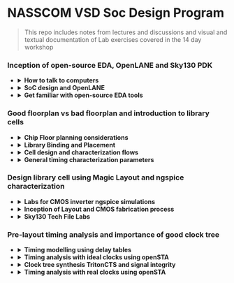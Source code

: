 # NASSCOM VSD Soc Design Program
> This repo includes notes from lectures and discussions and visual and textual documentation of Lab exercises covered in the 14 day workshop


### Inception of open-source EDA, OpenLANE and Sky130 PDK


- <details>
  <summary><strong>How to talk to computers</strong></summary>
  
   - <details>
      <summary><strong> Introduction to QFN-48 Package, chip, pads, core, die and IPs</strong></summary>
      
      **Notes:**
      
     All embedded boards contain processor chips. The black chip is actually a package, with the actual chip located inside this package. The package shown is a QFN (Quad Flat No-leads) 48 package. The actual chip pins are connected to the package pins using wire bonds.

     
      
      <p float="left">
        <img src="https://github.com/user-attachments/assets/d0c9bc5c-57cc-4e6c-afd5-6a61ba2dacdb" alt="Alt text" width="300" /> 
        <img src="https://github.com/user-attachments/assets/474b32b6-d601-4ae0-bc1c-09de1641b96b" alt="Alt text" width="300" /> 
      </p>      
       Upon   opening the real chip, we can see the pads that connect the pins to the outside. Any signal entering or exiting the chip does so through these pads. Then we have the core, which contains all the digital logic. The die comprises both the core and the pads together.
       Chip Internals : Inside the core, we have MACROS(SoC, GPIO Banks, SPIs) and Foundry IPs(like PLL, SDCs, DAC, SRAM)
      
      <p float="left">
        
        <img src="https://github.com/user-attachments/assets/f9cf1c1d-7253-4e8e-9678-46ff642253c3" alt="Alt text" width="300" />
        <img src="https://github.com/user-attachments/assets/c64c4eb0-0e0c-48a0-9947-4e44fa55f189" alt="Alt text" width="300" />
      </p> 
      
   - <details>
      <summary><strong> Introduction to RISC-V</strong></summary>
     
      **Notes: -**
      RISC- V ISA can be described most abstractly as the language or computer or the way in which we talk to the computer.
      If we have a C program, and it needs to be run on a particular chip layout, the entire flow of processing can be represented as below:
     
      C Program ----> Assembly Language(RISC V) ---> Machine Language(Binary form) ----> The bits get executed on the chip layout
 
      Another interface that needs to be represented between RISC V and the layout is the Hardware Description Language. The particular RISC V specifications need to be described or implented using some RTL(example implementation of picorv32 cpu core shown in image). Then follows the RTL to layout or RTL to GDSII flow. 
      ![image](https://github.com/user-attachments/assets/2886adc8-805c-4041-aa14-9df273cdfbcd)

   - <details>
      <summary><strong> From Software Applications to Hardware</strong></summary>
     
      **Notes: -**
      The Applications that we use in our computer is actually run on the chip hardware present inside. The applications (written in any language like java, c++) enters into a system software and the software converts the program/app into binary language form. The various levels/layers of systwm software in this flow is Operating System, Compiler and Assembler.
     Apart from the other jobs of OS( like Handling IO operations, Allocatiing memory etc), the majot job of OS is to compile and convert to assembly language and finally to binary form to be understood by the machine.
      ![image](https://github.com/user-attachments/assets/06d5d18f-d225-419a-9981-d14e98f7a1e1)
     An example flow is as below:
     
     Any C/C++/VB/JAVA function --> respective language compiler --> converted into hardware based instruction set--> assembler --> hexa representation of instructions(binary form. .exe file) --> enter chip--> hardware responds as per incoming bitstream.
 
     The syntax of the instruction set at compiler output is dependent on hardware architecture. E.g., for x86, ARM, RISC V types of hardware, the instruction set will also be in x86, ARM, RISC V format respectively. The final output binary pattern decides what should be the hardware should be doing. 
     ![image](https://github.com/user-attachments/assets/5de5d1bb-0d69-4bbb-8be5-9e1a19044727)
     An example of a C input program compiled into instructions is given below:
     ![image](https://github.com/user-attachments/assets/1b83de11-85f1-446d-a577-dcc865f9807a)
     The instruction set acts as an abstract interface between the C language function and the hardware. So we can say that these instruction set represents the architecture of the hardware, because it decides how the C function should interact with the hardware. So it is called the Instuction Set Architecture.
     ![image](https://github.com/user-attachments/assets/5689de20-b96b-4032-8b65-a6696927a8f6)
Another important interface between Functon and hardware is the RTL language. The output of assembler for each instruction is a binary pattern(a pattern means ADD, another pattern for Multiply. We need to build an RTL description of a hardware that will understand each binary pattern. This way of describing the hardware is called RTL implementation of the Instruction Set. This RTL is synthesized into netlist. i.e., High level RTL is converted into gates and their connection. Then follows the physical implementation of netlist. 
     ![image](https://github.com/user-attachments/assets/aa8c4d00-5214-4412-9d40-e58c2643e9c8)
   

  </details>

- <details>
  <summary><strong>  SoC design and OpenLANE</strong></summary>

  -   <details>
      <summary><strong> Introduction to all components of open-source digital asic design</strong></summary>
    
      **Notes: -**
      
      Designing ASICS requires RTL IPs, EDA Tools and PDK Kits. 100% open source ASIC design is possible due to open source RTL designs(librecores,.org, opencores.org, github.com) and EDA Tools(Qflow, OpenROAD, OpenLANE) and opensource PDK(Foss 130nm PDK)
      
      **PDKs: -**
      In earlier days, design of IC was tightly with manufacturing processeces available within each company. Later, the design was seperated from technology leading to structured design methodolgy based on λ - based rules. This gave way to Pure Lay Fabs and Fabless design companies. The interface between designers and the FAB became a set of files called PDK(Process Design Kits)
      
      PDKs include collection of files used to model a fabrication process for the EDA tools used an IC.
        - Process design Rules: DRC, LVS, PEX
        - Device Models
        - Digital Standard Cell Libraries
        - I/O Libraries ...
   
      Google and skywater together agreed to open source the PDK for the 130nm process by skywater. AS a result, in June 2020, Google released the first open sourced PDK in the market: FOSS 130nm Production PDK. 130 nm process is still relevant because of its application in many processes. Intel P4EE used 130nm process. 

      </details>
      
  -   <details>
      <summary><strong> Simplified RTL2GDS flow</strong></summary>
    
      **Notes: -**
      The major steps in RTL to GDS flow is shown below:
      ![image](https://github.com/user-attachments/assets/7e84c208-90fd-46aa-a0db-ef8b64923b25)
      1. Synthesis: Converts RTL to circuit using components from Standard Cell Library. Resulting file is gatelevel netlist
      2. Floor and Power planning:
         Different for macros and chips
          - Chip FLoor planning: partition thr chip die between different system buliding blocks and place the I/O pads
          - Macros FLoor planning:  decide macro dimensions, pin locations, row definitions etc
            
         In power planning, the power network is constructed, through horizontal and vertical rings to reduce resistance and address electromagnetition problem
      4. Placement : Place gatelevel netlist cells on rows such as to reduce interconnect length
   
         Global placement: optimal position is found for all cells, not necesssarily on rule
         
         Detailed placement: obeys rules
         
      6. Clock Tree Synthesis: Create clock distribution network to deliver clock to all sequential elements, with minimum skew and good shape(H tree, X tree etc)
      7. Routing: Signal routing develops patterns of horizontal and vertical metal patterns to connect different cells(PDK defines features of the nets). Uses divide and conquer method for forming the routing grid. GLobal routing generates routing guides, followed by detailed routing t implement actual routing.
      8. SignOff: Includes physical verification( by design rule checking and Layout vs schematic verification) and timing verification(Static Timing Analysis)

      </details>
      
  -   <details>
      <summary><strong> Introduction to OpenLANE and Strive chipsets</strong></summary>
 
      **Notes: -**

      With release of opensource PDK, e-fabless decided to create a reference opensource ASIC implementation methodology and flow called OPENLANE. It comes with APACHE 2.0 and is available in github.
 
      OpenLANE started as a True open source Tape out experiment. At e Fabless, there is a family of SoCs called striVe with open PDK, open EDA and open RTL (open Everything). Example members with various features is given below.
      
      ![image](https://github.com/user-attachments/assets/e9cb9eaf-f610-45bc-a0cf-657d92f0b96d)

      Main goal of openLANE is to produce a clean(no LVS, DRS violayions) GDSII with no human intervention. It is tuned for SkyWater 130nm Open PDK. It is containerilzed(functional out of the box). It can be used to harden macros and chips(to generate final layout).

      It has two modes of operations : Autonomous or interactive. OpenLANE has design space exporation to find the best set of flow configurations. 

      OpenLANE comes with many design examples. 
    
      </details>
      
  -   <details>  
      <summary><strong> Introduction to OpenLANE detailed ASIC design flow</strong></summary>
 
      **Notes: -**
      OpenLANE ASIC flow:
       
      The design flow starts at Design RTL and ends at GDSII file taking the SKY130 PDK as input function.
 
      OpenLANE is based on several opensource projects like OpenROAD, Magic VLSI Layout Tool, K Layout, Fault, Yosysy, QFlow and ABC.
      ![image](https://github.com/user-attachments/assets/aedd1fff-5d2e-4552-813c-76f6c3d32f60)
      
      The OpenLANE has Synthesis exploration to explore different strategies for best area and delay outputs. It has also more than 35 Design Exploration to get best design configuration, best result and clean layout. The design exploration utility is also used for regression testing. We run OpenLane on ~70 designs and compare the results. There is Design for Test option by Fault. 
    
      </details>
      
  </details>

- <details>
  <summary><strong> Get familiar with open-source EDA tools</strong></summary>

  -   <details>
      <summary><strong> OpenLANE Directory structure in detail</strong></summary>
    
      ![image](https://github.com/user-attachments/assets/d710bd2e-48dd-4147-824d-fcaf0b75994c)

      ![image](https://github.com/user-attachments/assets/e71f311e-4821-4c06-9d5a-c7da11a6209c)
      <details>
      
  -   <details>
      <summary><strong> Design Preparation Step</strong></summary>
  
      Change directory :
      ```bash
      cd Desktop/work/tools/openlane_working_dir/openlane          
      ```
      Invoke openlane
      ```bash
      ~/Desktop/work/tools/openlane_working_dir/openlane$ docker
      ```
      This will invoke the efabless openlane flow contained sub system docker. Now we use interactive flow.tcl method(or else it will run complete flow at once)
      ```bash
      bash-4.2$ ./flow.tcl -interactive
      ```
      ![image](https://github.com/user-attachments/assets/dc732b61-60a2-4ff2-bbbe-7c1c0ad61f19)
      Now we give required package and then prepare the design to have required files(like RTL src file and sdc files and config files etc). So we point to the required design file . e.g. picorv32
      ```bash
      % package require openlane 0.9
  
      % prep -design picorv32a
      ```
      ![image](https://github.com/user-attachments/assets/02d0821d-104e-4607-af9f-eb603eee02c9)

      The first prep step is the **merging of .tlef file(with metal layer info) and cell .lef file(with standard cell info)**.

      
  -   <details>
      <summary><strong> Review files after design prep and run synthesis</strong></summary>
      
      ```bash
      cd Desktop/work/tools/openlane_working_dir/openlane/designs/picorv32a/runs
      ```
      
      This contains working date's folder, inside which we can find the required files created now for the flow. 
    
      ![image](https://github.com/user-attachments/assets/c6c6cb3c-bb22-4c68-9677-099dd196ba28)
      
      We can use the following command in another terminal to inspect the resulting config file. The advantage of openlane is that we can change the configurations on the fly. (use q button to close files opened in terminal using less command)
      
      ```bash
      ~/Desktop/work/tools/openlane_working_dir/openlane/designs/picorv32a/runs/28-08_20-544 less config.tcl
      ```
      Next step is synthesis
      ```bash
      run_synthesis
      ```
      ![image](https://github.com/user-attachments/assets/726f341a-2708-452b-9210-674aaf456d69)
      
  -   <details>
      <summary><strong> OpenLANE Project Git Link Description</strong></summary>
     
      All the information regarding openlane can be found in the github page: openlane efabless.
  
      Another resource is fossi dial up youtube video.
   
  -   <details>
      <summary><strong> Steps to characterize synthesis results</strong></summary>
  
      ![image](https://github.com/user-attachments/assets/a6008b60-5c73-4936-9fd7-aac138fb2e25)
  
      ```math
      No. of DFF = 1613
      ```
      ```math
      No. of cells =\ 14876
      ```
      ```math
      Flop\ ratio =\ 1613/14876
      ```    
      ```math
      = 0.108429685 = 10.84 \%
      ```
      Synthesized netlist
      ```bash
      ~~/Desktop/work/tools/openlane_working_dir/openlane/designs/picorv32a/runs/28-08_20-54/results/synthesis$ less picorv32a.synthesis.v
      ```
      ![image](https://github.com/user-attachments/assets/1993ede8-b712-4906-ba49-85f1279622a4)
      
      Report after synthesis:
   
      ![image](https://github.com/user-attachments/assets/3093bdf6-be3e-4d27-80e4-7b0f34cb2f4f)
  
      ```bash
      ~/Desktop/work/tools/openlane_working_dir/openlane/designs/picorv32a/runs/28-08_20-544/reports/synthesis$ less 1-yosys_4.stat.rpt
      ```
      ![image](https://github.com/user-attachments/assets/e05cfb95-2316-4a35-8c35-2ea28c3dc2ef)
  
  
    </details>

  
###  Good floorplan vs bad floorplan and introduction to library cells


- <details>
  <summary><strong>  Chip Floor planning considerations</strong></summary>
  
   -  <details>
      <summary><strong> Utilization factor and aspect ratio</strong></summary>
     
      ![image](https://github.com/user-attachments/assets/174643f3-7a9f-4a95-8628-5d2923bad597)

   -  <details>
      <summary><strong> Concept of pre-placed cells</strong></summary>
     
      ![image](https://github.com/user-attachments/assets/a8e3e6a1-2234-409a-bf90-856f8fc719d0)
     
      ![image](https://github.com/user-attachments/assets/b03fca08-c1cf-4b38-bfc4-6fb8448669c6)
     
      ![image](https://github.com/user-attachments/assets/90cfdeeb-78da-4d2b-b95d-7e3023bfea12)


   -  <details>
      <summary><strong>  De-coupling capacitors</strong></summary>
     
      ![image](https://github.com/user-attachments/assets/52087f4f-e86d-4a65-8458-28b90f547d0c)

      ![image](https://github.com/user-attachments/assets/99b494ca-4b5a-48b9-aae8-e2f94234785e)

      Whenever there is a switching activity, the decoupling capacitor provides some charge to the circuit. When there is no switching activity, this capacitor replenishes its charge. In chip, it is places as shown below:

      ![image](https://github.com/user-attachments/assets/f1473092-d82b-4d50-aaf9-7574475afc36)

      Decoupling helps to avoid power loss and cross talk

     
   -  <details>
      <summary><strong>  Power planning</strong></summary>
            
      Just like a macro requires decoupling capacitor to provide for sudden voltage requirement as well as discharge scenarios, the whole chip with lots of macros require adjacent Vdd and Vss to maintain the signal shape from driver to load. Avoiding ground bounce and voltage droop outside noise margin is difficult with single tap source.
       
      The proble of single source and a possible solution is given below:
 
           
      <p float="left">       
        <img src="https://github.com/user-attachments/assets/2bb2aeea-c81c-4369-bf0f-14eff222a0d5" alt="Alt text" width="300" />        
        <img src="https://github.com/user-attachments/assets/e5e1d1f3-e5b1-436c-bab0-f40532fd2806" alt="Alt text" width="300" />
     
      </p>   
   
      To place chip components near to source and ground, modern chips use power mesh fro source as well as ground so that any sudden requirement of charging or discharging can be addressed by the nearest power/ground points.

      ![image](https://github.com/user-attachments/assets/fadb62f7-22f6-40fb-bfaf-62d96c6af4ed)

     
  -   <details>
      <summary><strong> Pin placement and logical cell placement blockage</strong></summary>

      ![image](https://github.com/user-attachments/assets/73bd85c3-7099-4161-807b-acc22a2e2619)

      ![image](https://github.com/user-attachments/assets/16e17cff-00d2-4864-b0c1-cbca62e7e068)

  -   <details>
      <summary><strong> Steps to run floorplan using OpenLANE</strong></summary>
     
      In OpenLANE there are many switches with which we can adjust the flow directions. To see this, we need to go to configurations folder.
     
      ```bash
      vsduser@vsdquadron:~/Desktop/work/tools/openlane_working_dir/openlane/configuration$ less README.md
      ```
      
      > Here we can see variables associated with synthesis and floorplan
 
     
      ![image](https://github.com/user-attachments/assets/edd879c4-b7da-4cb7-bd7d-6be74be2eaa2)
       
      ```bash
      vsduser@vsdquadron:~/Desktop/work/tools/openlane_working_dir/openlane/configuration$ less floorplan.tcl
      ```
      > Here we can observe the floorplan default parameters
 
      ![image](https://github.com/user-attachments/assets/736a9139-6102-45af-bec7-a4e2c793315b)

      > config files in the selected design can be seen below:
     
      ![image](https://github.com/user-attachments/assets/0c2438a9-89bc-4cb3-b1da-38d546ec7c7f)
     

      > The priority precedence:
 
      - Lowest :system defaults
      - next : config.tcl
      - most : <pdk_variant>.tcl (eg. sky130A_sky130_fd_sc_hd_config.tcl)
 
      > upon opening the config.tcl
            
      ![image](https://github.com/user-attachments/assets/31ab7df5-ad8e-438f-8a17-c533de2630e2) 


      To run floor planning in OpenLANE flow,
     
      ```bash
      run_floorplan
      ```
            
      <p float="left">       
        <img src="https://github.com/user-attachments/assets/b619d4f5-31c3-4204-820a-a625acea285c" alt="Alt text" width="400" />        
        <img src="https://github.com/user-attachments/assets/4275fc04-4c28-4117-bc4d-8fd9248d1ff9" alt="Alt text" width="400" />
           
      </p> 
 
  -   <details>
      <summary><strong> Review floorplan files and steps to view floorplan</strong></summary>      
 
      To check if config.tcl precedence has taken over system defaults, we can go to logs --> floorplan

      ```bash
      vsduser@vsdquadron:~/Desktop/work/tools/openlane_working_dir/openlane/designs/picorv32a/runs/28-08_20-54/logs/floorplan$ less 4-ioplacer.log
      ```
 
      <p float="left">       
        <img src="https://github.com/user-attachments/assets/7e6f8b2c-127e-476d-b1b3-a59e3668f603" alt="Alt text" width="400" />        
        <img src="https://github.com/user-attachments/assets/9c480e10-1c08-4373-89c1-f6fa47819dd9" alt="Alt text" width="400" />
     
      </p> 
      
      Checking config.tcl lets us know which all parameters were included in the current flow
 
      ```bash            
      vsduser@vsdquadron:~/Desktop/work/tools/openlane_working_dir/openlane/designs/picorv32a/runs/28-08_20-54/results/floorplan$ less picorv
      ```
      
      ![image](https://github.com/user-attachments/assets/707c7e42-e14a-4469-abcf-7c5bd3e9b94d)

      ```bash
      vsduser@vsdquadron:~/Desktop/work/tools/openlane_working_dir/openlane/designs/picorv32a/runs/28-08_20-54/$ less config.tcl
      ```
      Now open the terminal where we saw reports and change folder to picorv32a --> runs --> <date_folder> --> results --> floorplan 
        
      Then open floorplan.def file.
     
      ```bash
      vsduser@vsdquadron:~/Desktop/work/tools/openlane_working_dir/openlane/designs/picorv32a/runs/28-08_20-54/results/floorplan$ less picorv32a.floorplan.def
      ```
      ![image](https://github.com/user-attachments/assets/0008d4f8-a16e-4ebe-9b06-e35bddc20fa4)
 
      
      ```tcl
      def means data exchange format

      In floorplan.def, it is given that 1000 design units = 1 micron.

      Die area = width * height

      = [(660685-0)/1000] * [(671405-0)/1000]

      = 660.685 * 671.405

      = 4,43,587.212425 sq. micron

      ```
            
      def file is not easy to understand. So we can use **MAGIC** tool to see the actual layout after floorplan

      ```bash
      vsduser@vsdquadron:~/Desktop/work/tools/openlane_working_dir/openlane/designs/picorv32a/runs/28-08_20-54/results/floorplan$ magic -T /home/vsduser/Desktop/work/tools/openlane_working_dir/pdks/sky130A/libs.tech/magic/sky130A.tech lef read ../../tmp/merged.lef def read picorv32a.floorplan.def &
      ```

      ![image](https://github.com/user-attachments/assets/41c3af5d-2cf4-44b0-bcbf-1c2b46e416a5)
  
      This opens up magic layout tool as below:
      
      ![image](https://github.com/user-attachments/assets/816661a7-55ae-4812-b336-44b79e3f3542)


     
  -   <details>
      <summary><strong>SKY_L8 - Review floorplan layout in Magic</strong></summary>
      
      We can see the floorplan. Maximize window and press s to select the entire layout. Then press v to put the design at centre
  
      Zooming in: press left click and move cursor, then right click, then press z

      <p float="left">       
        <img src="https://github.com/user-attachments/assets/cfd3d3f5-a3ae-4643-a6ed-fd28738a3d09" alt="Alt text" width="400" />        
        <img src="https://github.com/user-attachments/assets/3a849753-2a0d-44b6-9a5f-0bf4ba1d0b77" alt="Alt text" width="400" />
     
      </p> 



      We set IO mode as 1, so IO pins are placed equidistantly. We can see the details of each elements by selecting using s and typing what in tkcon window, as shown below:

      <p float="left">       
        <img src="https://github.com/user-attachments/assets/e84a4b68-efe9-4456-bb87-42f85936a6c0" alt="Alt text" width="400" />        
        <img src="https://github.com/user-attachments/assets/eb068cd3-42cd-445f-b514-c37c4f94a0ba" alt="Alt text" width="400" />
     
      </p> 
      
      There are decap cells
      
      Tap cells avoid latchup condition in CMOS devices. These are placed diagonally equidistant set by config file.

      Floorplan doesnt do standard cell placements.(clock buffer, or gate etc)

      
- <details>
  <summary><strong> Library Binding and Placement</strong></summary>

  
  
  -   <details>
      <summary><strong> Netlist binding and initial place design</strong></summary>
     
      > Assigning exact shape and size with width and height for every component in the circuit
      > 
      > All information is available in libraries(with sub libraries for delay, conditions for output, shape info etc), and in different flavours of same cell
      >
      > Placement will avoid area with pre placed cells
      >
      > Cells are placed close to IO pins and logical connectivity is maintained
      
      
      ![image](https://github.com/user-attachments/assets/816cf83d-3217-47d8-9e26-09ae3a7fdc23)

   - <details>
      <summary><strong> Optimize placement using estimated wire-length and capacitance</strong></summary>

      > Diagonally opposite placement requiremnt with longer routing can be handled by optimization
      >
      > We estimate wirelength and capacitance before routing( will check slew to see if distance between cells are reasonable)
      >
      > We insert repeaters to maintain signal integrity using buffers
      >
      > More area will be cost
      
      
      ![image](https://github.com/user-attachments/assets/1ebeeb2e-4c03-4ddf-834a-99a7b6fe38db)


   - <details>
      <summary><strong> Final placement optimization</strong></summary>

      > Abutment : connecting certain logic to reduce delay
      >
      > This is very much useful for high frequency circuit
      >
      > When buffers can't be placed in some blocked area, we have to use clocking and routing algorithms for handling criss cross connections
      >
      > We csn use different metal layers in such cases
      >
      > Based on ideal clock conditions, setup timing analysis will be done, to check if specifications are met
      
      ![image](https://github.com/user-attachments/assets/6c318cad-ac22-4e38-af2e-41e8b95ef246)

      
   - <details>
      <summary><strong>  Need for libraries and characterization</strong></summary>

      > Step of logic design :
      >
      > Synthesis :arrangement of gates and proper connection that will represent the functionality of the design
      >
      > FLoor planning : Decide area of cells
      >
      > Placement : place on chip to meet initial timing
      >
      > Clock tree synthesis : to get zero clock skew
      >
      > Routing : eg. maze routing
      >
      > Static Timing Analysis: sign off timing analysis
      >
      > In all steps, Gates or cells are common. The collection of characteristics of gates is present in library
      


   - <details>
      <summary><strong>  Congestion aware placement using RePlAce</strong></summary>

      > Placement is congestion based
      >
      > Timing is not considered now
      >
      > There are different tools for global and detailed placement
      >
      > Legaization : No overlap, Abutment, Placed in correct cell position
      >
      > Globel placement main focus is reduction of Half Parameter Wire length
      >

      To run placement in OpenLANE flow,
     
      ```bash
      run_floorplan
      ```
 
      <p float="left">       
        <img src="https://github.com/user-attachments/assets/8e9a9d60-494a-4c52-a2de-fd10a1803edf" alt="Alt text" width="400" />        
        <img src="https://github.com/user-attachments/assets/58066956-7f76-48d3-b2e1-91faaaf17914" alt="Alt text" width="400" />
     
      </p> 
      

      > Many iterations are done to converge , first Global, then detailed placement is done
      >
      > To see what happened after placement, we can use magic tool again
 
      

      ```bash
      vsduser@vsdquadron:~/Desktop/work/tools/openlane_working_dir/openlane/designs/picorv32a/runs/28-08_20-54/results/floorplan$ magic -T /home/vsduser/Desktop/work/tools/openlane_working_dir/pdks/sky130A/libs.tech/magic/sky130A.tech lef read ../../tmp/merged.lef def read picorv32a.placement.def &
      ```

      ![image](https://github.com/user-attachments/assets/126b8134-91f8-4b59-9e15-2202d439a59d)

      ![image](https://github.com/user-attachments/assets/3e9d56b6-68fd-4720-ae9d-3f6f297bddc3)

      ![image](https://github.com/user-attachments/assets/1c0b876d-22c0-4919-b817-7d64278bae4e)

      ![image](https://github.com/user-attachments/assets/33d63fa5-5547-43b5-9d28-305e3af5ffc1)

      ![image](https://github.com/user-attachments/assets/50d07b14-bf36-437c-b7fc-61f10ee37e61)

      > Floorplan doesnot create power network
      >
      > It is done post CTS
      
- <details>
  <summary><strong> Cell design and characterization flows</strong></summary>

  
   - <details>
      <summary><strong>  Inputs for cell design flow</strong></summary>

      > Standard cell: the different cells from library
      >
      > 

   - <details>
      <summary><strong>  Circuit design step</strong></summary>

      >

   - <details>
      <summary><strong>  Layout design step</strong></summary>

   - <details>
      <summary><strong>  Typical characterization flow</strong></summary>



- <details>
  <summary><strong>  General timing characterization parameters</strong></summary>
  
   - <details>
      <summary><strong> Timing threshold definitions</strong></summary>
          

   - <details>
      <summary><strong> Propagation delay and transition time</strong></summary>


### Design library cell using Magic Layout and ngspice characterization


- <details>
  <summary><strong> Labs for CMOS inverter ngspice simulations</strong></summary>
  
   - <details>
      <summary><strong> IO placer revision</strong></summary>

      > We can change the parameters for floorplan on the fly
      >
      > Reset the variable and run the flow again
      >

      > Before setting IO mode to another value(equidistant)
      
      ![image](https://github.com/user-attachments/assets/39261f78-367b-44cc-8f9a-9df62a09f3c6)

      > After setting IO Mode to 2
      >
      > We can see that in 2nd layout, IO pins are stacked at one place instead of being placed equidistantly
      ![image](https://github.com/user-attachments/assets/2bc51f52-9a80-468e-82b2-1a9c6c1f6914)

   - <details>
      <summary><strong>SPICE deck creation for CMOS inverter</strong></summary>

   - <details>
      <summary><strong> SPICE simulation lab for CMOS inverter</strong></summary>

   - <details>
      <summary><strong> Switching Threshold Vm</strong></summary>

   - <details>
      <summary><strong> Static and dynamic simulation of CMOS inverter</strong></summary>
      
   - <details>
      <summary><strong> Lab steps to git clone vsdstdcelldesign</strong></summary> 
     
      > steps to clone the magic design files from a repository
 
      ```bash
      vsduser@vsdquadron:~/Desktop/work/tools/openlane_working_dir/openlane$git clone https://github.com/nickson-jose/vsdstdcelldesign
      ```
      
      ![image](https://github.com/user-attachments/assets/766b23f6-8180-4c39-a48e-c8b1f4c7515f)

      Copy mag file from libs.tech folder to vsdstdcelldesign folder

     ```bash
     vsduser@vsdquadron:~/Desktop/work/tools/openlane_working_dir/pdks/sky130A/libs.tech/magic$ cp sky130A.tech /home/vsduser/Desktop/work/tools/openlane_working_dir/openlane/vsdstdcelldesign/
      ```
      ![image](https://github.com/user-attachments/assets/457f0894-4596-43a4-a777-56e48ab99d30)

      > Now we can open the layout of inverter cell copied from github:
      
      ```bash
      vsduser@vsdquadron:~/Desktop/work/tools/openlane_working_dir/openlane/vsdstdcelldesign$ magic -T sky130A.tech sky130_inv.mag &
      ```

      ![image](https://github.com/user-attachments/assets/ad94b999-2081-4ad0-a1ab-bdd438cd25c5)

      
- <details>
  <summary><strong>Inception of Layout and CMOS fabrication process</strong></summary>
  
   - <details>
      <summary><strong> Create Active regions</strong></summary>
      

   - <details>
      <summary><strong> Formation of N-well and P-well</strong></summary>

   - <details>
      <summary><strong> Formation of gate terminal</strong></summary>

   - <details>
      <summary><strong> Lightly doped drain (LDD) formation</strong></summary>

   - <details>
      <summary><strong> Source and drain formation</strong></summary>

   - <details>
      <summary><strong> Local interconnect formation</strong></summary>

   - <details>
      <summary><strong> Higher level metal formation</strong></summary>

   - <details>
      <summary><strong> Lab introduction to Sky130 basic layers layout and LEF using inverter</strong></summary>

      > nmos is highlighted
      >
      ![image](https://github.com/user-attachments/assets/73081fc0-19ca-49d7-a82e-3d89b44ab067)

      > pmos is highlighted
      >
      ![image](https://github.com/user-attachments/assets/3cf18c4c-496a-4294-b0cf-f5d195ece7f0)

      > output Y
      >
      ![image](https://github.com/user-attachments/assets/e448df10-6a41-472c-874b-5526dcbc5252)

      > polysilicon
      >
      ![image](https://github.com/user-attachments/assets/035f2378-3bf1-4ff9-b143-d5716aeba818)

      > VDD connected (VPWR)
      >
      ![image](https://github.com/user-attachments/assets/5ea748dc-3547-43a1-b44d-427555ce76ac)

      > GND
      >
      ![image](https://github.com/user-attachments/assets/ccb9aa4a-fd25-4048-9d3d-7ba9f82e5254)

      > Gates of both Transistors are connected to the input(press s 3 times)
      >
      ![image](https://github.com/user-attachments/assets/a3942c36-ae1e-400d-b0d5-4c7260bde486)

      > Layers
      >
      > First layer : local interconnect layer --> locali
      > 2nd layer : metal 1 light purple
      > 3rd layer : metal 2 pink
   - <details>
      <summary><strong>Lab steps to create std cell layout and extract spice netlist</strong></summary>   

      > Std cell definition says VDD and gnd to be in metal 1
      >
      > First make all layers
      >
      > Magic has DRC tool which checks for Design rules
      >
      > DRC = 0 shows no errors
      >
      > DRC = 4 shows errors after I deleted some part of locali
      >
      > White dots show area which has design rule problems


      <p float="left">       
        <img src="https://github.com/user-attachments/assets/9778e618-cca5-46dc-ad1b-8a3a92f895e6" alt="Alt text" width="400" />        
        <img src="https://github.com/user-attachments/assets/217107f6-93e1-49aa-8f45-d49b16237c0b" alt="Alt text" width="400" />
     
      </p>   
      > DRC error seen from tckon window
      
      ![image](https://github.com/user-attachments/assets/d06c56cd-15f5-4bfd-967c-648a8d8d9106)

      > To know logical function of the design, we need to extract the SPICE and do simulation in ngspice tool
      >
      > To extract SPICE, the following steps are done
      >
      ```bash
      #Check directory
      pwd
      #Create an extraction file
      extract all
      #Use ext file to create SPICE file for use in ngspice tool(we extract parasitic capacitance first)
      ext2spice cthresh 0 rthresh 0
      #finishing conversion
      ext2spice
      ```
      > ext file created
      
      ![image](https://github.com/user-attachments/assets/3a013083-f2a9-4b7f-b18a-d5d2ddbf75ac)
      
      > Tkcon window
      
      ![image](https://github.com/user-attachments/assets/6facc125-8407-4acb-bd6f-6a62487c1078)
      
      > ls -ltr showing newly created files in vsdstdcelldesign folder

      ![image](https://github.com/user-attachments/assets/293e29c6-f5b0-4447-9362-fa38be580b88)

      > Opening the spice file to see contents
      
      ```bash
      vim sky130_inv.spice
      ```
      ![image](https://github.com/user-attachments/assets/71808723-e248-4233-9709-debf701dadff)

      
- <details> 
  <summary><strong>Sky130 Tech File Labs</strong></summary>
  
   - <details>
      <summary><strong>Lab steps to create final SPICE deck using Sky130 tech</strong></summary>

      > In the spice file, check grid size
      
      ![image](https://github.com/user-attachments/assets/c934c606-ee7a-45b9-98c4-af20b00a7335)

     
      > To ensure scaling is proper (grid size shows the dimensions to measurement)
      >
      > we change scale to 0.01 u in the spice file and edit the file as shown below
      >
      ![image](https://github.com/user-attachments/assets/3fe46d03-6b92-4fc1-bba2-a9bec539e9bc)

      > Now we can run this file using ngspice tool(install ngspice using sudo apt install ngspice)
      ```bash
      vsduser@vsdquadron:~/Desktop/work/tools/openlane_working_dir/openlane/vsdstdcelldesign$ ngspice sky130_inv.spice
      ```
      
   - <details>
      <summary><strong>Lab steps to characterize inverter using sky130 model files</strong></summary>
      > To plot chara:
      ```bash
      ngspice 1 -> plot y time a
      ```
     
      ![image](https://github.com/user-attachments/assets/1edd294c-993d-45b8-98c6-ca1c28dd7fe5)

      > Generated plot
      >
      ![image](https://github.com/user-attachments/assets/1176e4b5-d691-4e55-877c-7d7e2ca98089)

      >Calculate rise time
      >
      >20% of 3.3 V = 0.66V
      >
      >80% of 3.3V = 2.64V
      >
      ![image](https://github.com/user-attachments/assets/9a91a2aa-ac0c-47a6-a7d8-eb0f9f48bb6c)

      > Rise Time = 2.25224e-09 - 2.18587e-09
      >
      > = 6.637e-11s = 66.37ps

      > Fall time calculation:
      >
      > Fall Time = 4.09731e-09 - 4.05614e-09
      >
      >           = 41.7ps
      
      ![image](https://github.com/user-attachments/assets/cd496309-9d6e-4bb9-86e8-764fc43cb814)
      > Fall cell Delay/Propagation delay: Time between input falls to 50 % and output rises to 50%
      >
      > 50% of 3.3V = 1.65V
      >
      > 2.21517e-09-2.15e-09 = 6.517e-11 = 65.17 ps
      
      ![image](https://github.com/user-attachments/assets/79a6f31a-e3f7-40f5-b457-d5d6558a462f)
      >Cell Rise Time
      >
      >Time between output falls to 50 % and input rises to 50 %
      >
      > 4.07993e-09-4.05007e-09 = 2.986e-11 = 29ps
      
      ![image](https://github.com/user-attachments/assets/f946b4f7-9793-45a5-bf45-a4e9c5861677)


      
   - <details>
      <summary><strong>Lab introduction to Magic tool options and DRC rules</strong></summary>      
      > Documentation: http://opencircuitdesign.com/magic

      > Magic technology file:
      >
      > CIF
      >
      > 
      
   - <details>
      <summary><strong> Lab introduction to Sky130 pdk's and steps to download labs</strong></summary>
     
      ```bash
      $: cd

      $: wget http://opencircuitdesign.com/open_pdks/archive/drc_tests.tgz

      $: tar xfz drc_tests.tgz

      $: cd drc_tests

      $: gvim .magicrc

      $: magic -d XR &

      ```
      
      <p float="left">       
        <img src="https://github.com/user-attachments/assets/3d04c81c-c330-439a-9abe-b0f1d999d368" alt="Alt text" width="400" />   
        
        <img src="https://github.com/user-attachments/assets/f1a48d7e-66c7-48b3-99c2-a33c736170e4" alt="Alt text" width="400" />
     
      </p>   
      > .magicrc file 

      ![image](https://github.com/user-attachments/assets/e7b72ebc-d13d-49dd-b4f0-5b023b7b784d)

      
       
   - <details>
      <summary><strong>  Lab introduction to Magic and steps to load Sky130 tech-rules</strong></summary>
      
      > Link for periphery rules : 
     
      [https://skywater-pdk.readthedocs.io/en/main/rules/periphery.html](https://skywater-pdk.readthedocs.io/en/main/rules/periphery.html#m3)  
      ![image](https://github.com/user-attachments/assets/2d141982-bb5d-4f80-82d3-fb62cbccbef2)
      > File -> open -> met3.mag
      ![image](https://github.com/user-attachments/assets/88944d1b-e17d-4c66-8ea2-de9813d50b8e)
      > using ; to type in tkcon directly from GUI
      > 
      > ; drc why (returns drc error in console window)
      
      ![image](https://github.com/user-attachments/assets/b49aa933-80a1-466a-9637-5207fae647f8)

      > Derived layers
      >
      > Fill in a large area with met3 contact
      >
      > hover over that area and type
      >
      > cif see VIA2
      >
      > shows mask with contact cuts
      >
      > feed clear to not show the cuts
      ![image](https://github.com/user-attachments/assets/3a9a4609-f5e2-4787-8f66-2e33111ebe6f)
      
   - <details>
      <summary><strong>  Lab exercise to fix poly.9 error in Sky130 tech-file</strong></summary> 
      > load poly
      
      ![image](https://github.com/user-attachments/assets/5a386c9d-bb30-43ac-9d9c-005f27d1611f)
      > Find error
      >
      > Distance should be 0.48u, but box command of area selected between poly and polynres is 0.21u, so violating the rules
      ![image](https://github.com/user-attachments/assets/3694f80a-e1bb-4ca1-9034-b8d715efdf7c)
      > Finding poly.9 in sky130A.tech file opened using vi
      >
      > vi sky130A.tech
      >
      ![image](https://github.com/user-attachments/assets/36dbf069-89cc-4b1f-bafa-d02536457f63)
      >
      >Insert new rule as shown below:
      >
      ![image](https://github.com/user-attachments/assets/d9ba37d6-a5d5-484d-9826-0a3d1913132a)
      > After editing, load tech file from tkcon
      >
      ![image](https://github.com/user-attachments/assets/2ae607ba-4ae5-4050-98ed-3781d259d55a)
      ![image](https://github.com/user-attachments/assets/d6cc7354-fb7b-4f59-b6d8-a92c857018df)
      
      
  
   - <details>
      <summary><strong> Lab exercise to implement poly resistor spacing to diff and tap</strong></summary>
     
      > copy resistors
      > 
      

      > finding drc error after editing rules
      >
      ![image](https://github.com/user-attachments/assets/aad590e9-9730-43de-ac0c-b3c65cfe04d8)
      > All errors are not accounted for
      > so edit tech file and load again
      >
      ![image](https://github.com/user-attachments/assets/aef32a61-eeed-4efc-bb74-8fc7565fc42c)
      ![image](https://github.com/user-attachments/assets/5d21feba-675a-4fab-805b-3565e87c4120)

   - <details>
      <summary><strong>  Lab challenge exercise to describe DRC error as geometrical construct</strong></summary>
      
      > Figure out how to describe the area as a geometrical constuct, similar to Calibre error check
      >
      > After all the boolean operators are applied in sequence, what ever leftover is a DRC error
      >
      > Way to tie DRC section of the tech file: uses CIFMAXWIDTH
      >
      > checks layers exactly as how they appear in GDS
      >
      > cifmaxwidth uses width value 0
      >
      > 
      ![image](https://github.com/user-attachments/assets/03715096-793d-4a3a-b813-020e0beded33)
      ### Incorrectly implemented difftap.5 rule
      > Open difftap.mag and try to find out and add missing rule
      
      ![image](https://github.com/user-attachments/assets/40b8a334-a52e-4caa-8e78-224fe4f8ce9b)
      > difftap.5 rule : min tap bound = 0.40, but given in difftap.mag layout = 0.21, still no error
      ![image](https://github.com/user-attachments/assets/35638a29-845e-48f2-8f11-a8268d023fd6)
      ![image](https://github.com/user-attachments/assets/f2b47419-2245-477d-8674-aced8406cf9b)
      > Found missing rules and entered them
      >
      ![image](https://github.com/user-attachments/assets/5b8a1596-0448-4996-8c5c-cc423475039a)
      > Loaded tech file and checked drc again; Errors appeared
      >
      ![image](https://github.com/user-attachments/assets/be8caa42-ba6c-4789-819c-3c51c1462c8f)
      >Redraw the diff-sub-diff junction obeying rules
      >
      >checked for error and no drc errors found

      ![image](https://github.com/user-attachments/assets/7cf7b909-0aed-4caa-9435-ed61b39aa82c)



   - <details>
      <summary><strong> Lab challenge to find missing or incorrect rules and fix them</strong></summary>              
      ![image](https://github.com/user-attachments/assets/6ae95417-286e-4892-a3a7-b2088dc7ba8d)

      ![image](https://github.com/user-attachments/assets/946f2624-510a-4b63-ab05-0264d64bfdfa)
      > After the above edits in tech file, the file is loaded and drc is checked again. This time, the error is correctly reported
      >
      ![image](https://github.com/user-attachments/assets/898d0ccd-8dcd-4adb-b41b-c6720bb2def2)

      > Error solved in copied nwell region after inserting metal tap contact
      >
      ![image](https://github.com/user-attachments/assets/15cea57e-ec2e-499f-9089-8ee5b07b4741)

### Pre-layout timing analysis and importance of good clock tree

- <details>
  <summary><strong> Timing modelling using delay tables</strong></summary>
  
   - <details>
      <summary><strong> Lab steps to convert grid info to track info</strong></summary>
        
      > Open custom inverter layout
           
      > open sky130_inv.mag in magic using sky130A.tech file
      >
      ```bash
      magic -T sky130A.tech sky130_inv.mag &
      ```
      
      > Conditions/Guidelines :
      >
      > 1. The input and output ports must lie on the intersection of horizontal and vertical tracks
      > 2. The width of standard cell must be in odd multiples of track pitch
      > 3. Height should be even multiple of vertical diemension of track pitch
      

      ```bash
      vsduser@vsdsquadron:~/Desktop/work/tools/openlane_working_dir/pdks/sky130A/libs.tech/openlane/sky130_fd_sc_hd$ less tracks.info
      ```
       
      ![image](https://github.com/user-attachments/assets/6246fd32-ad81-47d0-97a4-024277bf9a79)

      > Type the following commands in tkcon
      ```bash
      help grid

      grid 0.46um 0.34um 0.23um 0.17um
      ```
      ![image](https://github.com/user-attachments/assets/e8c8d5ff-ec06-4a0f-b005-11f52fa27068)

      > Check if input and output are on horizontal and vertical tracks' intersection
      >
      ![image](https://github.com/user-attachments/assets/4890cf91-da77-453a-84c7-633e46c52381)

   - <details>
      <summary><strong> Lab steps to convert magic layout to std cell LEF</strong></summary>
 
      
      > Checking if width of standard cell is odd multiple of xpitch
      >
      > x pitch = 0.46 (from tracks.info file)
      > 
      > width of standard cell = 1.380 = 3 * 0.46 ==> odd multiple
      >
      ![image](https://github.com/user-attachments/assets/81dacad7-1d17-4534-9f02-aa3516052176)

      > Height of std cell = 2.720 = 8 * 0.34(vertical track pitch)
      >
      > Condition 3 satisfied
      >
      ![image](https://github.com/user-attachments/assets/658c0c56-9a75-4c7a-9a89-f2cb163620cd)

      > To convert labels to ports
      >
      > Select port --> Edit menu --> text --> Fill in reqd data
      >
      ![image](https://github.com/user-attachments/assets/1dbd84b8-0bfc-4240-a28c-7012e5b9f0af)

      REf: ![https://github.com/nickson-jose/vsdstdcelldesign](https://github.com/nickson-jose/vsdstdcelldesign)

      > Give custom name and save before extracting LEF file
      >
      ```bash
      save sky130_vsdinv.mag
      ```
      
      ![image](https://github.com/user-attachments/assets/6ae3683e-8c83-404d-a257-d283d0f0b050)
      
      > Open the new inverter
      ```bash
      vsduser@vsdsquadron:~/Desktop/work/tools/openlane_working_dir/openlane/vsdstdcelldesign$ magic -T sky130A.tech sky130_stdinv.mag &
      ```
      > Extract lef file and open it
      >
      ![image](https://github.com/user-attachments/assets/d9e1759f-9047-4eeb-9e75-4fb26b018fd9)
     
      ![image](https://github.com/user-attachments/assets/9993dc2a-3f63-4f95-881f-9b9ffd1bd60c)
         
   - <details>
      <summary><strong>Introduction to timing libs and steps to include new cell in synthesis</strong></summary>  
     
      > Next step is to plug in the lef file to picorv32
      >
      > copy lef file and lib file with cell definition to src folder of  picorv32a designs
      >
      
      ```bash
      vsduser@vsdsquadron:~/Desktop/work/tools/openlane_working_dir/openlane/vsdstdcelldesign$ cp sky130_vsdinv.lef ~/Desktop/work/tools/openlane_working_dir/openlane/designs/picorv32a/src/

      vsduser@vsdsquadron:~/Desktop/work/tools/openlane_working_dir/openlane/vsdstdcelldesign/libs$ cp sky130_fd_sc_hd__* ~/Desktop/work/tools/openlane_working_dir/openlane/designs/picorv32a/src/

      ```
      list files in destination folder and verify file is copied
     
      ```bash
      vsduser@vsdsquadron:~/Desktop/work/tools/openlane_working_dir/openlane/designs/picorv32a/src$ ls -ltr
      ```
     
      ![image](https://github.com/user-attachments/assets/fe91577a-06e4-4448-a78f-f1a0bce95c5b)

      >
      >Modify config.tcl
      >
      ![image](https://github.com/user-attachments/assets/9961f2d8-617b-4e68-96ee-06417b480560)
        
   - <details>
      <summary><strong> Lab steps to configure synthesis settings to fix slack and include vsdinv</strong></summary>
     
      > run docker
      >
      
      ```bash
      vsduser@vsdsquadron:~/Desktop/work/tools/openlane_working_dir/openlane$ docker

      bash-4.2$ ./flow.tcl -interactive

      % package require openlane 0.9

      % prep -design picorv32a 

      ```

      ![image](https://github.com/user-attachments/assets/dd38806e-efff-4863-b43c-01b8be9baa5a)

      >  Include newly added lef to openlane
      >
      ```bash
      set lefs [glob $::env(DESIGN_DIR)/src/*.lef]

      add_lefs -src $lefs
      ```
      ![image](https://github.com/user-attachments/assets/7d959ed9-ea0b-47f3-8ecb-cd6db225ca42)

      > Run synthesis
      >
      ```bash
      run_synthesis
      ```
      ![image](https://github.com/user-attachments/assets/68aede23-f26a-4162-aad5-197421ce04eb)

      ![image](https://github.com/user-attachments/assets/6a30f204-864a-4d35-9ea2-a641cb7692aa)

      > Need to see if by inserting inverter with modified parameter can change the results(area and time)
      

      ```bash

      % prep -design picorv32a -tag 04-09_07-24 -overwrite
            
      set lefs [glob $::env(DESIGN_DIR)/src/*.lef]

      add_lefs -src $lefs

      set ::env(SYNTH_STRATEGY) "DELAY 3"

      set ::env(SYNTH_SIZING) 1

      run_synthesis
      ```
      ![image](https://github.com/user-attachments/assets/a7059509-0c80-4bbf-8d95-20d266857917)
      
      ![image](https://github.com/user-attachments/assets/0ce38384-5eaf-4822-8007-3824e91276e9)
      ![image](https://github.com/user-attachments/assets/1cd50bce-4256-4c70-96ff-8ff7c3c6edb7)

      > tns and wns became 0 after seting env(SYNTH_STRATEGY) as DELAY3 and env(SYNTH_SIZING) as 1 after overwriting prep design
      >
      > But area has increase from 147712 to 181730( Strategy selected earlier was AREA, now selected DELAY)
      > screenshot of merged.lef with sky130_vsdinv as MACRO
      ![image](https://github.com/user-attachments/assets/3747fd7f-77a2-4307-9536-606dd11afbac)

      > #### Now we can run floorplan
      >
      
      ```bash
      run_floorplan
      ```
      ![image](https://github.com/user-attachments/assets/19b1bf4d-7b22-4f69-b79e-4816d3121393)
 
      > floorplanning unsuccessfull
      ![image](https://github.com/user-attachments/assets/a6b4dd69-035a-4f8f-9a9e-05f3a7a79726)

      > #### Following floorplan steps one by one
      >
      > 
      ```bash
      init_floorplan
      
      place_io
      
      tap_decap_or
      ```      
      ![image](https://github.com/user-attachments/assets/c7b59b10-4211-4c8c-a328-3d1ed311639c)
     
      ![image](https://github.com/user-attachments/assets/8ea2b261-6238-47a0-beea-7764e8230f24)

      ![image](https://github.com/user-attachments/assets/d03ae619-7d87-453e-a960-c4bca2bc35cb)


      > #### Next is placement
      
      ```bash
      run_placement
      ```

      ![image](https://github.com/user-attachments/assets/3aefc5b2-e45a-4a3e-9a63-72772ed19b81)

      >  Change directory to path containing generated placement def
      ```bash

      cd designs/picorv32a/runs/04-09_07-24/results/placement/
      ```
      
      > Command to load the placement def in magic tool
      
      ```bash
      magic -T /home/vsduser/Desktop/work/tools/openlane_working_dir/pdks/sky130A/libs.tech/magic/sky130A.tech lef read ../../tmp/merged.lef def read picorv32a.placement.def &
      ```
      ![image](https://github.com/user-attachments/assets/85de2cd6-3aff-4e66-b8ba-cbecc118582d)

     > Zoomed in to see the custom inv standar cells
     
     [image](https://github.com/user-attachments/assets/f6ea1fb0-927b-4427-a535-adca7cdb6ea4)

     > Use expand command in tkcon window to see internal connections
     >
     ```bash
     expand
     ```

     ![image](https://github.com/user-attachments/assets/dcad27b0-54eb-42fa-a56e-7607a05cc749)
     

- <details>
  <summary><strong> Timing analysis with ideal clocks using openSTA</strong></summary>
  
   - <details>
      <summary><strong> Lab steps to configure OpenSTA for post-synth timing analysis</strong></summary>

      > Doing run_synthesis again for earlier values of synth startegy and all
      >
      > From openlane directory
      >
      
      ```bash

      docker
    
      ./flow.tcl -interactive

      package require openlane 0.9

      prep -design picorv32a

      set lefs [glob $::env(DESIGN_DIR)/src/*.lef]

      add_lefs -src $lefs

      set ::env(SYNTH_SIZING) 1

      run_synthesis
      ```
      ![image](https://github.com/user-attachments/assets/5d822044-557a-43cd-8aa3-1f7896b95b05)


      > ### Create my_base.sdc and pre_sta.conf

      ### my_base.sdc in src folder
      ```tcl
      create_clock [get_ports $::env(CLOCK_PORT)]  -name $::env(CLOCK_PORT)  -period $::env(CLOCK_PERIOD)
      set input_delay_value [expr $::env(CLOCK_PERIOD) * $::env(IO_PCT)]
      set output_delay_value [expr $::env(CLOCK_PERIOD) * $::env(IO_PCT)]
      puts "\[INFO\]: Setting output delay to: $output_delay_value"
      puts "\[INFO\]: Setting input delay to: $input_delay_value"
      
      set_max_fanout $::env(SYNTH_MAX_FANOUT) [current_design]
      
      set clk_indx [lsearch [all_inputs] [get_port $::env(CLOCK_PORT)]]
      #set rst_indx [lsearch [all_inputs] [get_port resetn]]
      set all_inputs_wo_clk [lreplace [all_inputs] $clk_indx $clk_indx]
      #set all_inputs_wo_clk_rst [lreplace $all_inputs_wo_clk $rst_indx $rst_indx]
      set all_inputs_wo_clk_rst $all_inputs_wo_clk
      
      
      # correct resetn
      set_input_delay $input_delay_value  -clock [get_clocks $::env(CLOCK_PORT)] $all_inputs_wo_clk_rst
      #set_input_delay 0.0 -clock [get_clocks $::env(CLOCK_PORT)] {resetn}
      set_output_delay $output_delay_value  -clock [get_clocks $::env(CLOCK_PORT)] [all_outputs]
      
      # TODO set this as parameter
      set_driving_cell -lib_cell $::env(SYNTH_DRIVING_CELL) -pin $::env(SYNTH_DRIVING_CELL_PIN) [all_inputs]
      set cap_load [expr $::env(SYNTH_CAP_LOAD) / 1000.0]
      puts "\[INFO\]: Setting load to: $cap_load"
      set_load  $cap_load [all_outputs]

      ```

      #### pre_sta.conf in openlane folder
      ```tcl
      set_cmd_units -time ns -capacitance pF -current mA -voltage V -resistance kOhm -distance um

      read_liberty -max /home/vsduser/Desktop/work/tools/openlane_working_dir/openlane/designs/picorv32a/src/sky130_fd_sc_hd__slow.lib
      
      read_liberty -min /home/vsduser/Desktop/work/tools/openlane_working_dir/openlane/designs/picorv32a/src/sky130_fd_sc_hd__fast.lib
      
      read_verilog /home/vsduser/Desktop/work/tools/openlane_working_dir/openlane/designs/picorv32a/runs/05-09_19-26/results/synthesis/picorv32a.synthesis.v
      
      link_design picorv32a
      
      read_sdc /home/vsduser/Desktop/work/tools/openlane_working_dir/openlane/designs/picorv32a/src/my_base.sdc
      
      report_checks -path_delay min_max -fields {slew trans net cap input_pin}
      report_tns
      report_wns
      ```
  
      ![image](https://github.com/user-attachments/assets/db3c5463-1cb9-4fe9-b3f8-6f9c8a10114b)

      ![image](https://github.com/user-attachments/assets/599f962f-8c85-41f3-a3a4-d149bcb3ef51)


      > #### Run sta in openlane folder
      >
      ```bash
      sta pre_sta.conf
      ```

      ![image](https://github.com/user-attachments/assets/a88888a5-965b-479c-977a-2148f15b8eb7)

      ![image](https://github.com/user-attachments/assets/748cd443-35b9-4868-b154-ec5d2863629d)

      ![image](https://github.com/user-attachments/assets/ab42e187-db96-4b25-938f-143c73c0e640)

      > Need to choose an optimum value of fanout to reduce the slack

    - <details>
      <summary><strong> Lab steps to optimize synthesis to reduce setup violations</strong></summary>     

      ```bash
      prep -design picorv32a -tag 25-03_18-52 -overwrite

      set lefs [glob $::env(DESIGN_DIR)/src/*.lef]

      add_lefs -src $lefs

      set ::env(SYNTH_SIZING) 1

      set ::env(SYNTH_MAX_FANOUT) 4

      echo $::env(SYNTH_DRIVING_CELL)

      run_synthesis

      ```

      ![image](https://github.com/user-attachments/assets/4506dca7-1f62-4bc0-a3e7-820708aabe6a)


      > synth result not good
      >
      
      ![image](https://github.com/user-attachments/assets/8b24b356-7876-4d5b-b270-af7aca85d8b2)

      > Run sta
      
      ![image](https://github.com/user-attachments/assets/3253b4a3-6575-445d-87bd-50615c2d2069)
                                                                                     
   - <details>
      <summary><strong> Lab steps to do basic timing ECO</strong></summary>

      ![image](https://github.com/user-attachments/assets/c64d892d-c0ce-4f7c-a355-95b046bed0d0)

      > OR_2_2 driving 4 (drive strength 2, fanout 4)
 
      ```bash

      report_net -connections _11672_

      help replace_cell
      
      replace_cell _14510_ sky130_fd_sc_hd__or3_4

      report_checks -fields {net cap slew input_pins} -digits 4
      ```
 
      
      ![image](https://github.com/user-attachments/assets/540735fa-f3d0-4940-8660-79a3dba7dc4d)
     
      ![image](https://github.com/user-attachments/assets/c62b5962-60f7-4bcd-aab9-f4278d7f5d67)


      ```tcl
                    0.07    0.00    3.51 v _14510_/C (sky130_fd_sc_hd__or3_2)
                    0.21    1.04    4.55 v _14510_/X (sky130_fd_sc_hd__or3_2)
       4    0.01                           _11672_ (net)

      ```

      became

      ```tcl
                    0.0792    0.0000    3.5212 v _14510_/C (sky130_fd_sc_hd__or3_4)
                    0.1349    0.6755    4.1967 v _14510_/X (sky130_fd_sc_hd__or3_4)
      4    0.0089                                _11672_ (net)

      ```
      > Similarily by reducing slack by replacing overloaded drivers, we can cut significant slack
 
      ```bash
      % replace_cell _14510_ sky130_fd_sc_hd__or3_4

      % replace_cell _14514_ sky130_fd_sc_hd__or3_4

      % replace_cell _14481_ sky130_fd_sc_hd__or4_4

      % replace_cell _14506_ sky130_fd_sc_hd__or4_4

      ```    

      ![image](https://github.com/user-attachments/assets/59d189ae-afb6-4aab-93a2-9156d9a96901)

      ```bash
      report_checks -fields {net cap slew input_pins} -digits 4
      ```
      > Started from -23.9, reduced upto -22.6
      >
      
      ![image](https://github.com/user-attachments/assets/a2b7442b-3734-4a0f-8658-a9d07fbb85c3)

      > Replaced instance
      >
      ![image](https://github.com/user-attachments/assets/02e37941-82dc-45e0-8002-53f58072977f)

- <details>
  <summary><strong> Clock tree synthesis TritonCTS and signal integrity</strong></summary>

   - <details>
      <summary><strong> Lab steps to run CTS using TritonCTS</strong></summary>  

      > make a copy of the old old netlist
      >
     
      ![image](https://github.com/user-attachments/assets/1727d95b-cb53-4fae-aece-d4f9111c75d5)

      > Insert this updated netlist to PnR flow. we can use `write_verilog` and overwrite the synthesis netlist , finally exit
      
      ![image](https://github.com/user-attachments/assets/88f196cc-0253-489f-9d19-9a7a6f3b38ea)

      
      > RUn upto placement and cts on the synthesis where wns and tns = 0
      >
      ```tcl
      
      % prep -design picorv32a -tag 05-09_19-26 -overwrite
      
      
      % set lefs [glob $::env(DESIGN_DIR)/src/*.lef]
      
      % add_lefs -src $lefs
      
      
      % set ::env(SYNTH_STRATEGY) "DELAY 3"
      
      
      % set ::env(SYNTH_SIZING) 1
      
      
      % run_synthesis
      
      
      % init_floorplan
      
      % place_io
      
      % tap_decap_or
      
      
      % run_placement
      
      # If error
      unset ::env(LIB_CTS)
      
      
      % run_cts
      ```

      ![image](https://github.com/user-attachments/assets/e2e58355-de4f-4974-afc1-f52ecbe2c17f)

      ![image](https://github.com/user-attachments/assets/aa5f3600-7e2b-4a45-a50c-747dbc63d45c)

      ![image](https://github.com/user-attachments/assets/f91b2ea5-16a2-4a54-9fb5-dd20c328e4cd)

      ![image](https://github.com/user-attachments/assets/5c6ad4d2-9666-49f1-ba7c-5931d0be4d09)


      ![image](https://github.com/user-attachments/assets/707069ec-ffb3-4dd6-a76d-6a0754b62da9)

      ![image](https://github.com/user-attachments/assets/79ebc2d8-9651-49ee-a907-47197fa6779c)

      ![image](https://github.com/user-attachments/assets/8a58b2d2-5c3e-4d7e-b07f-13ef8f96c8b3)

      ![image](https://github.com/user-attachments/assets/d7964c22-af8c-4563-9cab-2b731387878e)

      > CTS Successfull

   - <details>
      <summary><strong>  Lab steps to verify CTS runs</strong></summary>

      > ### OpenROAD timing analysis with integrated OpenSTA in OpenROAD
      
      ```bash

      # Run OpenROAD tool
      
      % openroad
      
      # Read lef file
      
      % read_lef /openLANE_flow/designs/picorv32a/runs/05-09_19-26/tmp/merged.lef
        
      # Read def file
      
      % read_def /openLANE_flow/designs/picorv32a/runs/05-09_19-26/results/cts/picorv32a.cts.def
      
      # Creating an OpenROAD database to work with
      
      % write_db pico_cts.db
      
      # Loading the created database in OpenROAD
      
      % read_db pico_cts.db
      
      # Read netlist post CTS
      
      % read_verilog /openLANE_flow/designs/picorv32a/runs/05-09_19-26/results/synthesis/picorv32a.synthesis_cts.v
      
      # Read library for design
      
      % read_liberty $::env(LIB_SYNTH_COMPLETE)
      
      # Link design and library

      % link_design picorv32a
      
      # Read in the custom sdc we created
      
      % read_sdc /openLANE_flow/designs/picorv32a/src/my_base.sdc
      
      # Setting all cloks as propagated clocks
      
      % set_propagated_clock [all_clocks]
      
      # Check syntax of 'report_checks' command
      
      % help report_checks
      
      # Generating custom timing report
      % report_checks -path_delay min_max -fields {slew trans net cap input_pins} -format full_clock_expanded -digits 4
      
      # Exit  OpenLANE flow
      exit
      ```
      ![image](https://github.com/user-attachments/assets/09d31792-c2ff-4455-b23d-dc649c741ff0)
     
      ![image](https://github.com/user-attachments/assets/1a06dad1-f877-4e31-9802-fd06dab75fe9)
     
      ![image](https://github.com/user-attachments/assets/c85be82a-1693-4cb7-8ad9-8c44629ba9ab)

      ![image](https://github.com/user-attachments/assets/dbd4389b-acf7-4afd-a90f-4dd81ffcb079)

      ![image](https://github.com/user-attachments/assets/10fce962-e7d6-46fd-83c5-ce4789e3e169)

      ![image](https://github.com/user-attachments/assets/abced705-b4ca-42d8-98ff-4ffad9311fdf)
      
- <details>
  <summary><strong>  Timing analysis with real clocks using openSTA</strong></summary>

   - <details>
      <summary><strong> Lab steps to analyze timing with real clocks using OpenSTA</strong></summary>
     
      > #### Explore post-CTS OpenROAD timing analysis by removing 'sky130_fd_sc_hd__clkbuf_1' cell from clock buffer list variable 'CTS_CLK_BUFFER_LIST'.

      > Commands to be run in OpenLANE flow to do OpenROAD timing analysis after changing `CTS_CLK_BUFFER_LIST`
      
      ```bash
      
      # Checking current value of 'CTS_CLK_BUFFER_LIST'
      echo $::env(CTS_CLK_BUFFER_LIST)
      
      # Removing 'sky130_fd_sc_hd__clkbuf_1' from the list
      set ::env(CTS_CLK_BUFFER_LIST) [lreplace $::env(CTS_CLK_BUFFER_LIST) 0 0]
      
      # Checking current value of 'CTS_CLK_BUFFER_LIST'
      echo $::env(CTS_CLK_BUFFER_LIST)
      
      # Checking current value of 'CURRENT_DEF'
      echo $::env(CURRENT_DEF)
      
      # Setting def as placement def
      set ::env(CURRENT_DEF) /openLANE_flow/designs/picorv32a/runs/05-09_19-26/results/placement/picorv32a.placement.def
      
      # Run CTS again
      run_cts
      
      # Checking current value of 'CTS_CLK_BUFFER_LIST'
      echo $::env(CTS_CLK_BUFFER_LIST)
      
      # Command to run OpenROAD tool
      openroad
      
      # Reading lef file
      read_lef /openLANE_flow/designs/picorv32a/runs/05-09_19-26/tmp/merged.lef
      
      # Reading def file
      read_def /openLANE_flow/designs/picorv32a/runs/05-09_19-26/results/cts/picorv32a.cts.def
      
      # Creating an OpenROAD database to work with
      write_db pico_cts1.db
      
      # Loading the created database in OpenROAD
      read_db pico_cts.db
      
      # Read netlist post CTS
      read_verilog /openLANE_flow/designs/picorv32a/runs/05-09_19-26/results/synthesis/picorv32a.synthesis_cts.v
      
      # Read library for design
      read_liberty $::env(LIB_SYNTH_COMPLETE)
      
      # Link design and library
      link_design picorv32a
      
      # Read in the custom sdc we created
      read_sdc /openLANE_flow/designs/picorv32a/src/my_base.sdc
      
      # Setting all cloks as propagated clocks
      set_propagated_clock [all_clocks]
      
      # Generating custom timing report
      report_checks -path_delay min_max -fields {slew trans net cap input_pins} -format full_clock_expanded -digits 4
      
      # Report hold skew
      report_clock_skew -hold
      
      # Report setup skew
      report_clock_skew -setup
      
      # Exit to OpenLANE flow
      exit
      
      # Checking current value of 'CTS_CLK_BUFFER_LIST'
      echo $::env(CTS_CLK_BUFFER_LIST)
      
      # Inserting 'sky130_fd_sc_hd__clkbuf_1' to first index of list
      set ::env(CTS_CLK_BUFFER_LIST) [linsert $::env(CTS_CLK_BUFFER_LIST) 0 sky130_fd_sc_hd__clkbuf_1]
      
      # Checking current value of 'CTS_CLK_BUFFER_LIST'
      echo $::env(CTS_CLK_BUFFER_LIST)
      ```
      ![image](https://github.com/user-attachments/assets/d0e00217-1a36-4856-9c61-e1644aefa7e9)
      ![image](https://github.com/user-attachments/assets/405c3839-fdd9-40f8-8564-4f9dcc753a5e)
      ![image](https://github.com/user-attachments/assets/e1a3c008-8de8-4fcf-bebd-cc15b8bb63bf)
      ![image](https://github.com/user-attachments/assets/a5d139cc-00b5-406d-ba11-f1851a195d91)
      ![image](https://github.com/user-attachments/assets/5cb5edea-6e78-41f4-9a8a-714f0b383407)


   - <details>
      <summary><strong> Lab steps to execute OpenSTA with right timing libraries and CTS assignment</strong></summary>

    - <details>
      <summary><strong> Lab steps to observe impact of bigger CTS buffers on setup and hold timing</strong></summary>
        
           
